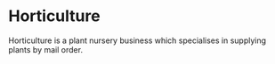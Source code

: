 # Horticulture

Horticulture is a plant nursery business which specialises in supplying plants by mail order.
